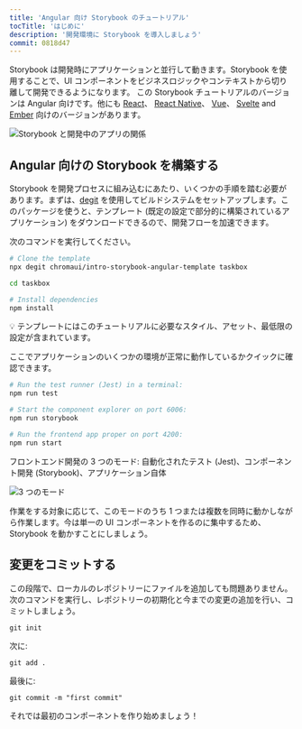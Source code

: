 ```yaml
---
title: 'Angular 向け Storybook のチュートリアル'
tocTitle: 'はじめに'
description: '開発環境に Storybook を導入しましょう'
commit: 0818d47
---
```


Storybook は開発時にアプリケーションと並行して動きます。Storybook を使用することで、UI コンポーネントをビジネスロジックやコンテキストから切り離して開発できるようになります。 この Storybook チュートリアルのバージョンは Angular 向けです。他にも [React](/intro-to-storybook/react/en/get-started)、 [React Native](intro-to-storybook/react-native/en/get-started)、 [Vue](intro-to-storybook/vue/en/get-started)、 [Svelte](intro-to-storybook/svelte/en/get-started) and [Ember](intro-to-storybook/ember/en/get-started) 向けのバージョンがあります。

![Storybook と開発中のアプリの関係](/intro-to-storybook/storybook-relationship.jpg)

## Angular 向けの Storybook を構築する

Storybook を開発プロセスに組み込むにあたり、いくつかの手順を踏む必要があります。まずは、[degit](https://github.com/Rich-Harris/degit) を使用してビルドシステムをセットアップします。このパッケージを使うと、テンプレート (既定の設定で部分的に構築されているアプリケーション) をダウンロードできるので、開発フローを加速できます。

次のコマンドを実行してください。

```bash
# Clone the template
npx degit chromaui/intro-storybook-angular-template taskbox

cd taskbox

# Install dependencies
npm install
```

<div class="aside">
💡 テンプレートにはこのチュートリアルに必要なスタイル、アセット、最低限の設定が含まれています。
</div>

ここでアプリケーションのいくつかの環境が正常に動作しているかクイックに確認できます。

```bash
# Run the test runner (Jest) in a terminal:
npm run test

# Start the component explorer on port 6006:
npm run storybook

# Run the frontend app proper on port 4200:
npm run start
```

フロントエンド開発の 3 つのモード: 自動化されたテスト (Jest)、コンポーネント開発 (Storybook)、アプリケーション自体

![3 つのモード](/intro-to-storybook/app-three-modalities.png)

作業をする対象に応じて、このモードのうち 1 つまたは複数を同時に動かしながら作業します。今は単一の UI コンポーネントを作るのに集中するため、Storybook を動かすことにしましょう。

## 変更をコミットする

この段階で、ローカルのレポジトリーにファイルを追加しても問題ありません。次のコマンドを実行し、レポジトリーの初期化と今までの変更の追加を行い、コミットしましょう。

```shell
git init
```

次に:

```shell
git add .
```

最後に:

```shell
git commit -m "first commit"
```

それでは最初のコンポーネントを作り始めましょう！
